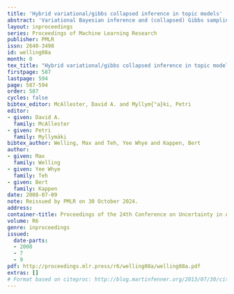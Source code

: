 ```yaml
---
title: 'Hybrid variational/gibbs collapsed inference in topic models'
abstract: 'Variational Bayesian inference and (collapsed) Gibbs sampling are the two important classes of inference algorithms for Bayesian networks. Both have their advantages and disadvantages: collapsed Gibbs sampling is unbiased but is also inefficient for large count values and requires averaging over many samples to reduce variance. On the other hand, variational Bayesian inference is efficient and accurate for large count values but suffers from bias for small counts. We propose a hybrid algorithm that combines the best of both worlds: it samples very small counts and applies variational updates to large counts. This hybridization is shown to significantly improve test-set perplexity relative to variational inference at no computational cost.'
layout: inproceedings
series: Proceedings of Machine Learning Research
publisher: PMLR
issn: 2640-3498
id: welling08a
month: 0
tex_title: "Hybrid variational/gibbs collapsed inference in topic models"
firstpage: 587
lastpage: 594
page: 587-594
order: 587
cycles: false
bibtex_editor: McAllester, David A. and Myllym{"a}ki, Petri
editor:
- given: David A.
  family: McAllester
- given: Petri
  family: Myllymäki
bibtex_author: Welling, Max and Teh, Yee Whye and Kappen, Bert
author:
- given: Max
  family: Welling
- given: Yee Whye
  family: Teh
- given: Bert
  family: Kappen 
date: 2008-07-09
note: Reissued by PMLR on 30 October 2024.
address:
container-title: Proceedings of the 24th Conference on Uncertainty in Artificial Intelligence
volume: R6
genre: inproceedings
issued:
  date-parts:
  - 2008
  - 7
  - 9
pdf: http://proceedings.mlr.press/r6/welling08a/welling08a.pdf
extras: []
# Format based on citeproc: http://blog.martinfenner.org/2013/07/30/citeproc-yaml-for-bibliographies/
---
```

